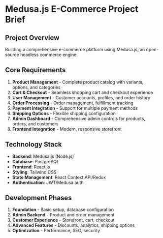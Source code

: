 # Medusa.js E-Commerce Project Brief

## Project Overview
Building a comprehensive e-commerce platform using Medusa.js, an open-source headless commerce engine.

## Core Requirements
1. **Product Management** - Complete product catalog with variants, options, and categories
2. **Cart & Checkout** - Seamless shopping cart and checkout experience
3. **User Management** - Customer accounts, profiles, and order history
4. **Order Processing** - Order management, fulfillment tracking
5. **Payment Integration** - Support for multiple payment methods
6. **Shipping Options** - Flexible shipping configuration
7. **Admin Dashboard** - Comprehensive admin controls for products, orders, and customers
8. **Frontend Integration** - Modern, responsive storefront

## Technology Stack
- **Backend**: Medusa.js (Node.js)
- **Database**: PostgreSQL
- **Frontend**: React.js
- **Styling**: Tailwind CSS
- **State Management**: React Context API/Redux
- **Authentication**: JWT/Medusa auth

## Development Phases
1. **Foundation** - Basic setup, database configuration
2. **Admin Backend** - Product and order management
3. **Customer Experience** - Storefront, cart, checkout
4. **Advanced Features** - Discounts, analytics, shipping options
5. **Optimization** - Performance, SEO, security 